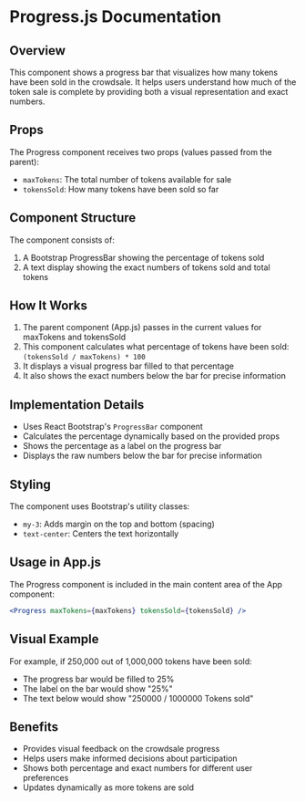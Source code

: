 # Progress.js Documentation

## Overview
This component shows a progress bar that visualizes how many tokens have been sold in the crowdsale. It helps users understand how much of the token sale is complete by providing both a visual representation and exact numbers.

## Props
The Progress component receives two props (values passed from the parent):
- `maxTokens`: The total number of tokens available for sale
- `tokensSold`: How many tokens have been sold so far

## Component Structure
The component consists of:
1. A Bootstrap ProgressBar showing the percentage of tokens sold
2. A text display showing the exact numbers of tokens sold and total tokens

## How It Works
1. The parent component (App.js) passes in the current values for maxTokens and tokensSold
2. This component calculates what percentage of tokens have been sold: `(tokensSold / maxTokens) * 100`
3. It displays a visual progress bar filled to that percentage
4. It also shows the exact numbers below the bar for precise information

## Implementation Details
- Uses React Bootstrap's `ProgressBar` component
- Calculates the percentage dynamically based on the provided props
- Shows the percentage as a label on the progress bar
- Displays the raw numbers below the bar for precise information

## Styling
The component uses Bootstrap's utility classes:
- `my-3`: Adds margin on the top and bottom (spacing)
- `text-center`: Centers the text horizontally

## Usage in App.js
The Progress component is included in the main content area of the App component:

```jsx
<Progress maxTokens={maxTokens} tokensSold={tokensSold} />
```

## Visual Example
For example, if 250,000 out of 1,000,000 tokens have been sold:
- The progress bar would be filled to 25%
- The label on the bar would show "25%"
- The text below would show "250000 / 1000000 Tokens sold"

## Benefits
- Provides visual feedback on the crowdsale progress
- Helps users make informed decisions about participation
- Shows both percentage and exact numbers for different user preferences
- Updates dynamically as more tokens are sold